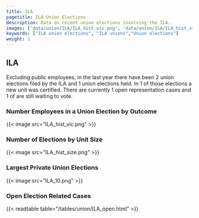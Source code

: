```yaml
---
title: ILA
pagetitle: ILA Union Elections
description: Data on recent union elections involving the ILA.
images: ['data/union/ILA/ILA_hist_vic.png', 'data/union/ILA/ILA_hist_size.png', 'data/union/ILA/ILA_10.png']
keywords: ["ILA union elections", "ILA unions","Union elections"]
weight: 1
---
```

##  ILA

Excluding public employees, in the last year there have been 2 union elections filed by the ILA and 1 union elections held. In 1 of those elections a new unit was certified. There are currently 1 open representation cases and 1 of are still waiting to vote.

### Number Employees in a Union Election by Outcome
{{< image src="ILA_hist_vic.png" >}}

### Number of Elections by Unit Size
{{< image src="ILA_hist_size.png" >}}

### Largest Private Union Elections
{{< image src="ILA_10.png" >}}

### Open Election Related Cases
{{< readtable table="/tables/union/ILA_open.html" >}}

